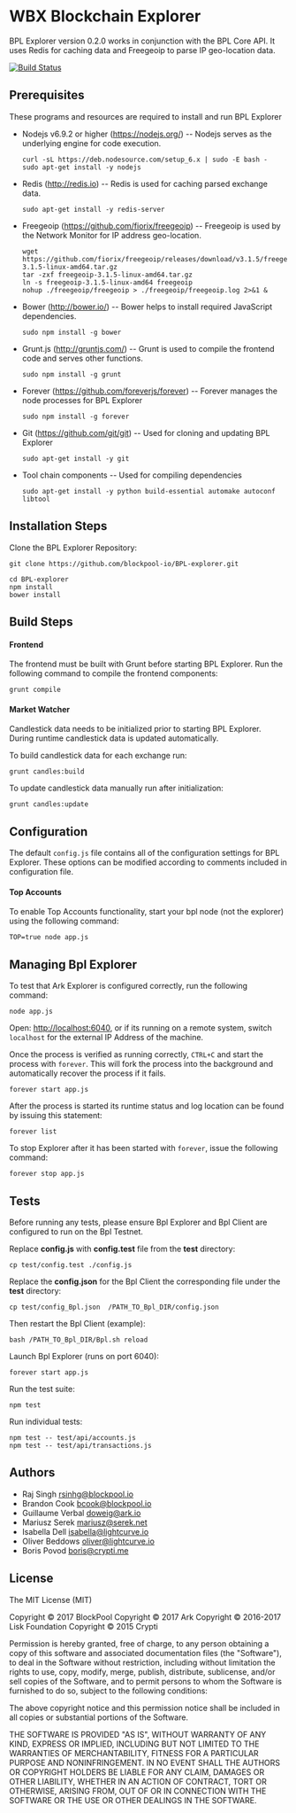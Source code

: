 # WBX Blockchain Explorer

BPL Explorer version 0.2.0 works in conjunction with the BPL Core API. It uses Redis for caching data and Freegeoip to parse IP geo-location data.

[![Build Status](https://travis-ci.org/BPLEcosystem/BPL-explorer.svg?branch=development)](https://travis-ci.org/blockpool-io/BPL-explorer)

## Prerequisites

These programs and resources are required to install and run BPL Explorer

- Nodejs v6.9.2 or higher (<https://nodejs.org/>) -- Nodejs serves as the underlying engine for code execution.

  ```
  curl -sL https://deb.nodesource.com/setup_6.x | sudo -E bash -
  sudo apt-get install -y nodejs
  ```

- Redis (<http://redis.io>) -- Redis is used for caching parsed exchange data.

  `sudo apt-get install -y redis-server`

- Freegeoip (<https://github.com/fiorix/freegeoip>) -- Freegeoip is used by the Network Monitor for IP address geo-location.

  ```
  wget https://github.com/fiorix/freegeoip/releases/download/v3.1.5/freegeoip-3.1.5-linux-amd64.tar.gz
  tar -zxf freegeoip-3.1.5-linux-amd64.tar.gz
  ln -s freegeoip-3.1.5-linux-amd64 freegeoip
  nohup ./freegeoip/freegeoip > ./freegeoip/freegeoip.log 2>&1 &
  ```

- Bower (<http://bower.io/>) -- Bower helps to install required JavaScript dependencies.

  `sudo npm install -g bower`

- Grunt.js (<http://gruntjs.com/>) -- Grunt is used to compile the frontend code and serves other functions.

  `sudo npm install -g grunt`

- Forever (<https://github.com/foreverjs/forever>) -- Forever manages the node processes for BPL Explorer

  `sudo npm install -g forever`

- Git (<https://github.com/git/git>) -- Used for cloning and updating BPL Explorer

  `sudo apt-get install -y git`

- Tool chain components -- Used for compiling dependencies

  `sudo apt-get install -y python build-essential automake autoconf libtool`

## Installation Steps

Clone the BPL Explorer Repository:

```
git clone https://github.com/blockpool-io/BPL-explorer.git

cd BPL-explorer
npm install
bower install
```

## Build Steps

#### Frontend
 The frontend must be built with Grunt before starting BPL Explorer. Run the following command to compile the frontend components:

`grunt compile`

#### Market Watcher
 Candlestick data needs to be initialized prior to starting BPL Explorer. During runtime candlestick data is updated automatically.

To build candlestick data for each exchange run:

`grunt candles:build`

To update candlestick data manually run after initialization:

`grunt candles:update`

## Configuration

The default `config.js` file contains all of the configuration settings for BPL Explorer. These options can be modified according to comments included in configuration file.

#### Top Accounts

To enable Top Accounts functionality, start your bpl node (not the explorer) using the following command:

```
TOP=true node app.js
```

## Managing Bpl Explorer

To test that Ark Explorer is configured correctly, run the following command:

`node app.js`

Open: <http://localhost:6040>, or if its running on a remote system, switch `localhost` for the external IP Address of the machine.

Once the process is verified as running correctly, `CTRL+C` and start the process with `forever`. This will fork the process into the background and automatically recover the process if it fails.

`forever start app.js`

After the process is started its runtime status and log location can be found by issuing this statement:

`forever list`

To stop Explorer after it has been started with `forever`, issue the following command:

`forever stop app.js`

## Tests

Before running any tests, please ensure Bpl Explorer and Bpl Client are configured to run on the Bpl Testnet.

Replace **config.js** with **config.test** file from the **test** directory:

`cp test/config.test ./config.js`

Replace the **config.json** for the Bpl Client the corresponding file under the **test** directory:

`cp test/config_Bpl.json  /PATH_TO_Bpl_DIR/config.json`

Then restart the Bpl Client (example):

`bash /PATH_TO_Bpl_DIR/Bpl.sh reload`

Launch Bpl Explorer (runs on port 6040):

`forever start app.js`

Run the test suite:

`npm test`

Run individual tests:

```
npm test -- test/api/accounts.js
npm test -- test/api/transactions.js
```

## Authors
- Raj Singh <rsinhg@blockpool.io>
- Brandon Cook <bcook@blockpool.io>
- Guillaume Verbal <doweig@ark.io>
- Mariusz Serek <mariusz@serek.net>
- Isabella Dell <isabella@lightcurve.io>
- Oliver Beddows <oliver@lightcurve.io>
- Boris Povod <boris@crypti.me>

## License

The MIT License (MIT)

Copyright © 2017 BlockPool
Copyright © 2017 Ark
Copyright © 2016-2017 Lisk Foundation
Copyright © 2015 Crypti

Permission is hereby granted, free of charge, to any person obtaining a copy of this software and associated documentation files (the "Software"), to deal in the Software without restriction, including without limitation the rights to use, copy, modify, merge, publish, distribute, sublicense, and/or sell copies of the Software, and to permit persons to whom the Software is furnished to do so, subject to the following conditions:

The above copyright notice and this permission notice shall be included in all copies or substantial portions of the Software.

THE SOFTWARE IS PROVIDED "AS IS", WITHOUT WARRANTY OF ANY KIND, EXPRESS OR IMPLIED, INCLUDING BUT NOT LIMITED TO THE WARRANTIES OF MERCHANTABILITY, FITNESS FOR A PARTICULAR PURPOSE AND NONINFRINGEMENT. IN NO EVENT SHALL THE AUTHORS OR COPYRIGHT HOLDERS BE LIABLE FOR ANY CLAIM, DAMAGES OR OTHER LIABILITY, WHETHER IN AN ACTION OF CONTRACT, TORT OR OTHERWISE, ARISING FROM, OUT OF OR IN CONNECTION WITH THE SOFTWARE OR THE USE OR OTHER DEALINGS IN THE SOFTWARE.
